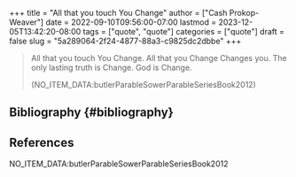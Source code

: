 +++
title = "All that you touch You Change"
author = ["Cash Prokop-Weaver"]
date = 2022-09-10T09:56:00-07:00
lastmod = 2023-12-05T13:42:20-08:00
tags = ["quote", "quote"]
categories = ["quote"]
draft = false
slug = "5a289064-2f24-4877-88a3-c9825dc2dbbe"
+++

> All that you touch You Change. All that you Change Changes you. The only lasting truth is Change. God is Change.
>
> (NO_ITEM_DATA:butlerParableSowerParableSeriesBook2012)


## Bibliography {#bibliography}

## References

<style>.csl-entry{text-indent: -1.5em; margin-left: 1.5em;}</style><div class="csl-bib-body">
  <div class="csl-entry">NO_ITEM_DATA:butlerParableSowerParableSeriesBook2012</div>
</div>
